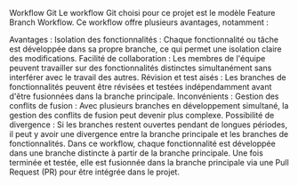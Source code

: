 Workflow Git
Le workflow Git choisi pour ce projet est le modèle Feature Branch Workflow. Ce workflow offre plusieurs avantages, notamment :

Avantages :
Isolation des fonctionnalités : Chaque fonctionnalité ou tâche est développée dans sa propre branche, ce qui permet une isolation claire des modifications.
Facilité de collaboration : Les membres de l'équipe peuvent travailler sur des fonctionnalités distinctes simultanément sans interférer avec le travail des autres.
Révision et test aisés : Les branches de fonctionnalités peuvent être révisées et testées indépendamment avant d'être fusionnées dans la branche principale.
Inconvénients :
Gestion des conflits de fusion : Avec plusieurs branches en développement simultané, la gestion des conflits de fusion peut devenir plus complexe.
Possibilité de divergence : Si les branches restent ouvertes pendant de longues périodes, il peut y avoir une divergence entre la branche principale et les branches de fonctionnalités.
Dans ce workflow, chaque fonctionnalité est développée dans une branche distincte à partir de la branche principale. Une fois terminée et testée, elle est fusionnée dans la branche principale via une Pull Request (PR) pour être intégrée dans le projet.